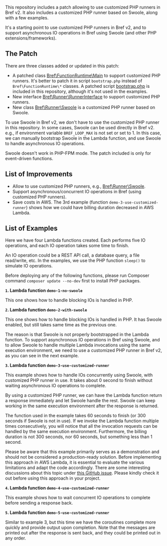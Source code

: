 This repository includes a patch allowing to use customized PHP runners in Bref v2. It also includes a customized PHP
runner based on Swoole, along with a few examples.

It's a starting point to use customized PHP runners in Bref v2, and to support asynchronous IO operations in Bref using
Swoole (and other PHP extensions/frameworks).

## The Patch

There are three classes added or updated in this patch:

* A patched class [Bref\FunctionRuntime\Main][1] to support customized PHP runners. It's better to patch it in script `bootstrap.php` instead of `Bref\FunctionRuntime\*` classes. A patched script [bootstrap.php][2] is included in this repository, although it's not used in the examples.
* New interface [Bref\Runner\RunnerInterface][3] to support customized PHP runners.
* New class [Bref\Runner\Swoole][4] is a customized PHP runner based on Swoole.

To use Swoole in Bref v2, we don't have to use the customized PHP runner in this repository. In some cases, Swoole can be
used directly in Bref v2. e.g., if environment variable `BREF_LOOP_MAX` is not set or set to 1. In this case, we can
manually bootstrap Swoole in the Lambda function, and use Swoole to handle asynchronous IO operations.

Swoole doesn't work in PHP-FPM mode. The patch included is only for event-driven functions.

## List of Improvements

* Allow to use customized PHP runners, e.g., [Bref\Runner\Swoole][4].
* Support asynchronous/concurrent IO operations in Bref (using customized PHP runners).
* Save costs in AWS. The 3rd example (function `demo-3-use-customized-runner`) shows how we could have billing duration decreased in AWS Lambda.

## List of Examples

Here we have four Lambda functions created. Each performs five IO operations, and each IO operation takes some time to finish.

An IO operation could be a REST API call, a database query, a file read/write, etc. In the examples, we use the PHP
function `sleep()` to simulate IO operations.

Before deploying any of the following functions, please run Composer command `composer update --no-dev` first to install PHP packages.

**`1`. Lambda function `demo-1-no-swoole`**

This one shows how to handle blocking IOs is handled in PHP.

**`2`. Lambda function `demo-2-with-swoole`**

This one shows how to handle blocking IOs is handled in PHP. It has Swoole enabled, but still takes same time as the
previous one.

The reason is that Swoole is not properly bootstrapped in the Lambda function. To support asynchronous IO operations in
Bref using Swoole, and to allow Swoole to handle multiple Lambda invocations using the same execution environment, we
need to use a customized PHP runner in Bref v2, as you can see in the next example.

**`3`. Lambda function `demo-3-use-customized-runner`**

This example shows how to handle IOs concurrently using Swoole, with customized PHP runner in use. It takes about 0
second to finish without waiting asynchronous IO operations to complete.

By using a customized PHP runner, we can have the Lambda function return a response immediately and let Swoole handle
the rest. Swoole can keep working in the same execution environment after the response is returned.

The function used in the example takes 60 seconds to finish (or 300 seconds if Swoole is not in use). If we invoke the
Lambda function multiple times consecutively, you will notice that all the invocation requests can be handled by the same
execution environment. Furthermore, the billing duration is not 300 seconds, nor 60 seconds, but something less than 1 second.

Please be aware that this example primarily serves as a demonstration and should not be considered a production-ready
solution. Before implementing this approach in AWS Lambda, it is essential to evaluate the various limitations and adapt
the code accordingly. There are some interesting discussions about this topic under
[this GitHub issue](https://github.com/brefphp/bref/issues/1499). Please kindly check it out before using this approach
in your project.

**`4`. Lambda function `demo-4-use-customized-runner`**

This example shows how to wait concurrent IO operations to complete before sending a response back.

**`5`. Lambda function `demo-5-use-customized-runner`**

Similar to example 3, but this time we have the coroutines complete more quickly and provide output upon completion.
Note that the messages are printed out after the response is sent back, and they could be printed out in any order.

[1]: https://github.com/deminy/customized-runner-for-bref/blob/master/src/FunctionRuntime/Main.php
[2]: https://github.com/deminy/customized-runner-for-bref/blob/master/bootstrap.php
[3]: https://github.com/deminy/customized-runner-for-bref/blob/master/src/Runner/RunnerInterface.php
[4]: https://github.com/deminy/customized-runner-for-bref/blob/master/src/Runner/Swoole.php
